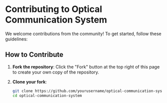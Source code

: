 # Contributing to Optical Communication System

We welcome contributions from the community! To get started, follow these guidelines:

## How to Contribute

1. **Fork the repository**: Click the "Fork" button at the top right of this page to create your own copy of the repository.

2. **Clone your fork**:
   ```bash
   git clone https://github.com/yourusername/optical-communication-system.git
   cd optical-communication-system
